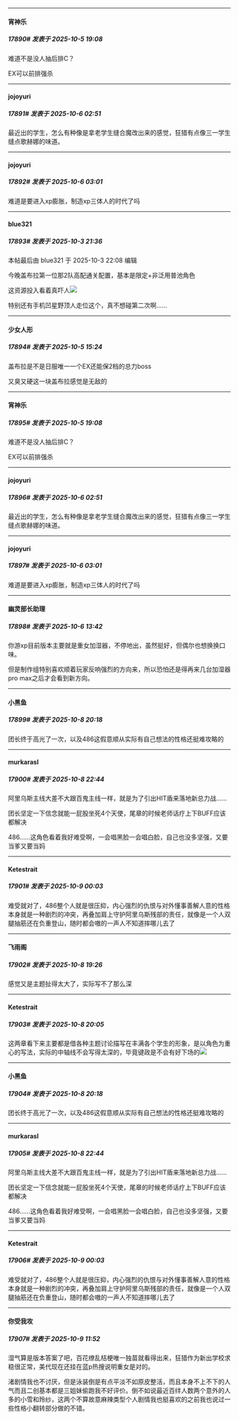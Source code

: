 ﻿
*****

####  宵神乐  
##### 17890#       发表于 2025-10-5 19:08

难道不是没人抽后排C？

EX可以前排强杀


*****

####  jojoyuri  
##### 17891#       发表于 2025-10-6 02:51

最近出的学生，怎么有种像是拿老学生缝合魔改出来的感觉，狂猎有点像三一学生缝点歌赫娜的味道。


*****

####  jojoyuri  
##### 17892#       发表于 2025-10-6 03:01

难道是要进入xp膨胀，制造xp三体人的时代了吗


*****

####  blue321  
##### 17893#       发表于 2025-10-3 21:36

 本帖最后由 blue321 于 2025-10-3 22:08 编辑 

今晚盖布拉第一位那2队高配通关配置，基本是限定+非泛用普池角色

这资源投入看着真吓人<img src="https://static.stage1st.com/image/smiley/face2017/068.png" referrerpolicy="no-referrer">

特别还有手机凹星野顶人走位这个，真不想碰第二次啊……

*****

####  少女人形  
##### 17894#       发表于 2025-10-5 15:24

盖布拉是不是日服唯一一个EX还能保2档的总力boss

又臭又硬这一块盖布拉感觉是无敌的

*****

####  宵神乐  
##### 17895#       发表于 2025-10-5 19:08

难道不是没人抽后排C？

EX可以前排强杀

*****

####  jojoyuri  
##### 17896#       发表于 2025-10-6 02:51

最近出的学生，怎么有种像是拿老学生缝合魔改出来的感觉，狂猎有点像三一学生缝点歌赫娜的味道。

*****

####  jojoyuri  
##### 17897#       发表于 2025-10-6 03:01

难道是要进入xp膨胀，制造xp三体人的时代了吗

*****

####  幽灵部长助理  
##### 17898#       发表于 2025-10-6 13:42

你游xp目前版本主要就是重女加湿器，不停地出，虽然挺好，但偶尔也想换换口味。

但是制作组特别喜欢顺着玩家反响强烈的方向来，所以恐怕还是得再来几台加湿器pro max之后才会看到新方向。


*****

####  小黑鱼  
##### 17899#       发表于 2025-10-8 20:18

团长终于高光了一次，以及486这假意顺从实际有自己想法的性格还挺难攻略的


*****

####  murkarasl  
##### 17900#       发表于 2025-10-8 22:44

阿里乌斯主线大差不大跟百鬼主线一样，就是为了引出HIT盾来落地新总力战……

团长坚定一下信念就能一屁股坐死4个天使，尾章的时候老师话疗上下BUFF应该都解决

486……这角色看着我好难受啊，一会唱黑脸一会唱白脸，自己也没多坚强，又要当爹又要当妈


*****

####  Ketestrait  
##### 17901#       发表于 2025-10-9 00:03

难受就对了，486整个人就是很压抑，内心强烈的仇恨与对外懂事善解人意的性格本身就是一种剧烈的冲突，再叠加肩上守护阿里乌斯残部的责任，就像是一个人双腿抽筋还在负重登山，随时都会嗷的一声人不知道摔哪儿去了


*****

####  飞雨阁  
##### 17902#       发表于 2025-10-8 19:26

感觉又是主题扯得太大了，实际写不了那么深

*****

####  Ketestrait  
##### 17903#       发表于 2025-10-8 20:05

这两章看下来主要都是借各种主题讨论描写在丰满各个学生的形象，是以角色为重心的写法，实际的中轴线不会写得太深的，毕竟键政是不会有好下场的<img src="https://static.stage1st.com/image/smiley/face2017/037.png" referrerpolicy="no-referrer">

*****

####  小黑鱼  
##### 17904#       发表于 2025-10-8 20:18

团长终于高光了一次，以及486这假意顺从实际有自己想法的性格还挺难攻略的

*****

####  murkarasl  
##### 17905#       发表于 2025-10-8 22:44

阿里乌斯主线大差不大跟百鬼主线一样，就是为了引出HIT盾来落地新总力战……

团长坚定一下信念就能一屁股坐死4个天使，尾章的时候老师话疗上下BUFF应该都解决

486……这角色看着我好难受啊，一会唱黑脸一会唱白脸，自己也没多坚强，又要当爹又要当妈

*****

####  Ketestrait  
##### 17906#       发表于 2025-10-9 00:03

难受就对了，486整个人就是很压抑，内心强烈的仇恨与对外懂事善解人意的性格本身就是一种剧烈的冲突，再叠加肩上守护阿里乌斯残部的责任，就像是一个人双腿抽筋还在负重登山，随时都会嗷的一声人不知道摔哪儿去了

*****

####  你受我攻  
##### 17907#       发表于 2025-10-9 11:52

湿气算是版本答案了吧，百花缭乱桔梗唯一独苗就看得出来，狂猎作为新出学校求稳很正常，美代现在还挂在蓝p热搜说明重女是对的。

渚剧情我也不讨厌，但是泳装倒是有点平淡不如原皮整活，而且本身不上不下的人气而且二创基本都是三姐妹偷跑我不好评价。倒不如说最近百绊人数两个意外的人多的小雪和玲纱，这两个不算故意麻辣类型个人剧情我也挺喜欢的之前我也说过一些性格小翻转部分做的不错。

